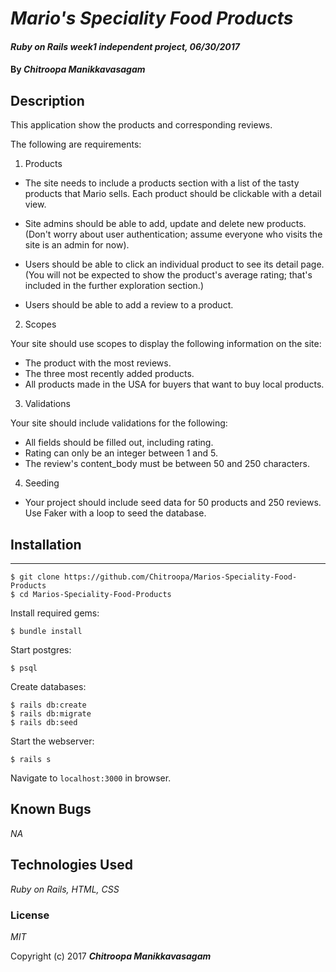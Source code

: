 # _Mario's Speciality Food Products_

#### _Ruby on Rails week1 independent project, 06/30/2017_

#### By _**Chitroopa Manikkavasagam**_

## Description

This application show the products and corresponding reviews.

The following are requirements:

1. Products

* The site needs to include a products section with a list of the tasty products that Mario sells. Each product should be clickable with a detail view.

* Site admins should be able to add, update and delete new products. (Don't worry about user authentication; assume everyone who visits the site is an admin for now).

* Users should be able to click an individual product to see its detail page. (You will not be expected to show the product's average rating; that's included in the further exploration section.)
* Users should be able to add a review to a product.

2. Scopes

Your site should use scopes to display the following information on the site:

* The product with the most reviews.
* The three most recently added products.
* All products made in the USA for buyers that want to buy local products.

3. Validations

Your site should include validations for the following:

* All fields should be filled out, including rating.
* Rating can only be an integer between 1 and 5.
* The review's content_body must be between 50 and 250 characters.

4. Seeding

* Your project should include seed data for 50 products and 250 reviews. Use Faker with a loop to seed the database.

## Installation
------------

```
$ git clone https://github.com/Chitroopa/Marios-Speciality-Food-Products
$ cd Marios-Speciality-Food-Products
```

Install required gems:
```
$ bundle install
```

Start postgres:
```
$ psql
```

Create databases:
```
$ rails db:create
$ rails db:migrate
$ rails db:seed
```

Start the webserver:
```
$ rails s
```

Navigate to `localhost:3000` in browser.


## Known Bugs

_NA_

## Technologies Used

_Ruby on Rails, HTML, CSS_

### License

*MIT*

Copyright (c) 2017 **_Chitroopa Manikkavasagam_**
